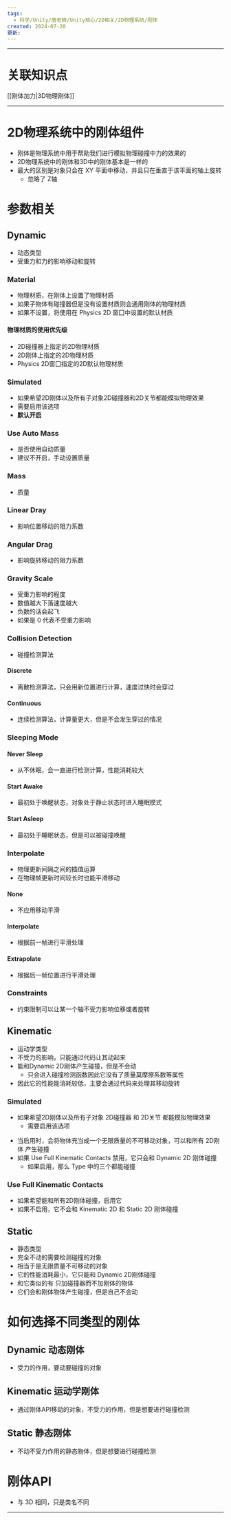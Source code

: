 ```yaml
---
tags:
  - 科学/Unity/唐老狮/Unity核心/2D相关/2D物理系统/刚体
created: 2024-07-20
更新:
---
```


---
# 关联知识点

[[刚体加力|3D物理刚体]]

---
# 2D物理系统中的刚体组件

- 刚体是物理系统中用于帮助我们进行模拟物理碰撞中力的效果的
- 2D物理系统中的刚体和3D中的刚体基本是一样的
- 最大的区别是对象只会在 XY 平面中移动，并且只在垂直于该平面的轴上旋转
	- 忽略了 Z轴
# 参数相关

## Dynamic

- 动态类型
- 受重力和力的影响移动和旋转
### Material

- 物理材质，在刚体上设置了物理材质
- 如果子物体有碰撞器但是没有设置材质则会通用刚体的物理材质
- 如果不设置，将使用在 Physics 2D 窗囗中设置的默认材质

#### 物理材质的使用优先级

- 2D碰撞器上指定的2D物理材质
- 2D刚体上指定的2D物理材质
- Physics 2D窗囗指定的2D默认物理材质
### Simulated

- 如果希望2D刚体以及所有子对象2D碰撞器和2D关节都能模拟物理效果
- 需要启用该选项
- **默认开启**
### Use Auto Mass

- 是否使用自动质量
- 建议不开启，手动设置质量
### Mass

- 质量
### Linear Dray

- 影响位置移动的阻力系数
### Angular Drag

- 影响旋转移动的阻力系数
### Gravity Scale

- 受重力影响的程度
- 数值越大下落速度越大
- 负数的话会起飞
- 如果是 0 代表不受重力影响
### Collision Detection

- 碰撞检测算法
#### Discrete

- 离散检测算法，只会用新位置进行计算，速度过快时会穿过
#### Continuous

- 连续检测算法，计算量更大，但是不会发生穿过的情况
### Sleeping Mode
#### Never Sleep

- 从不休眠，会一直进行检测计算，性能消耗较大
#### Start Awake

- 最初处于唤醒状态，对象处于静止状态时进入睡眠模式
#### Start Asleep

- 最初处于睡眠状态，但是可以被碰撞唤醒
### Interpolate

- 物理更新间隔之间的插值运算
- 在物理帧更新时间较长时也能平滑移动
#### None

- 不应用移动平滑
#### Interpolate

- 根据前一帧进行平滑处理
#### Extrapolate

- 根据后一帧位置进行平滑处理
### Constraints

- 约束限制可以让某一个轴不受力影响位移或者旋转
## Kinematic

- 运动学类型
- 不受力的影响，只能通过代码让其动起来
- 能和Dynamic 2D刚体产生碰撞，但是不会动
	- 只会进入碰撞检测函数因此它没有了质量莫摩擦系数等属性
- 因此它的性能能消耗较低，主要会通过代码来处理其移动旋转
### Simulated

* 如果希望2D刚体以及所有子对象 2D碰撞器 和 2D关节 都能模拟物理效果
	* 需要启用该选项
- 当启用时，会将物体充当成一个无限质量的不可移动对象，可以和所有 2D刚体 产生碰撞
- 如果 Use Full Kinematic Contacts 禁用，它只会和 Dynamic 2D 刚体碰撞
	- 如果启用，那么 Type 中的三个都能碰撞
### Use Full Kinematic Contacts

- 如果希望能和所有2D刚体碰撞，启用它
- 如果不启用，它不会和 Kinematic 2D 和 Static 2D 刚体碰撞
## Static

- 静态类型
- 完全不动的需要检测碰撞的对象
- 相当于是无限质量不可移动的对象
- 它的性能消耗最小，它只能和 Dynamic 2D刚体碰撞
- 和它类似的有 只加碰撞器而不加刚体的物体
- 它们会和刚体物体产生碰撞，但是自己不会动
# 如何选择不同类型的刚体

## Dynamic 动态刚体

- 受力的作用，要动要碰撞的对象
## Kinematic 运动学刚体

- 通过刚体API移动的对象，不受力的作用，但是想要进行碰撞检测
## Static 静态刚体

- 不动不受力作用的静态物体，但是想要进行碰撞检测
# 刚体API

- 与 3D 相同，只是类名不同

---
